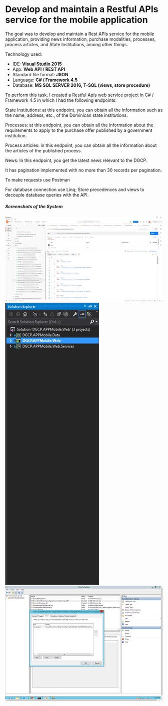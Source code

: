 # Develop and maintain a Restful APIs service for the mobile application

The goal was to develop and maintain a Rest APIs service for
 the mobile application, providing news information, purchase modalities, processes, process articles, and State Institutions, among other things.

Technology used:
* IDE: **Visual Studio 2015**
* App: **Web API /  REST API**
* Standard file format: **JSON**
* Language: **C# / Framework 4.5**
* Database: **MS SQL SERVER 2016, T-SQL (views, store procedure)**

To perform this task, I created a Restful Apis web service project in C# / Framework 4.5 in which I had the following endpoints:

State Institutions: at this endpoint, you can obtain all the information such as the name, address, etc., of the Dominican state institutions.

Processes: at this endpoint, you can obtain all the information about the requirements to apply to the purchase offer published by a government institution.

Process articles: in this endpoint, you can obtain all the information about the articles of the published process.

News: In this endpoint, you get the latest news relevant to the DGCP.

It has pagination implemented with no more than 30 records per pagination.

To make requests use Postman

For database connection use Linq; Store precedences and views to decouple database queries with the API.

##### Screenshots of the System

![](Images_webservices_appmobil/2022-06-20_20h26_56.png)
![](Images_webservices_appmobil/2022-06-20_20h29_16.png)
![](Images_webservices_appmobil/2022-06-20_22h54_50.png)